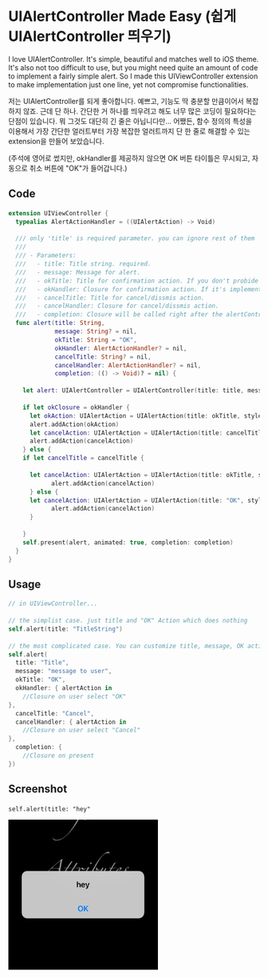 # UIAlertController Made Easy (쉽게 UIAlertController 띄우기)

I love UIAlertController. It's simple, beautiful and matches well to iOS theme. It's also not too difficult to use, but you might need quite an amount of code to implement a fairly simple alert. So I made this UIViewController extension to make implementation just one line, yet not compromise functionalities.

저는 UIAlertController를 되게 좋아합니다. 예쁘고, 기능도 딱 충분할 만큼이어서 복잡하지 않죠. 근데 단 하나. 간단한 거 하나를 띄우려고 해도 너무 많은 코딩이 필요하다는 단점이 있습니다. 뭐 그것도 대단히 긴 줄은 아닙니다만... 어쨌든, 함수 정의의 특성을 이용해서 가장 간단한 얼러트부터 가장 복잡한 얼러트까지 단 한 줄로 해결할 수 있는 extension을 만들어 보았습니다.

(주석에 영어로 썼지만, okHandler를 제공하지 않으면 OK 버튼 타이틀은 무시되고, 자동으로 취소 버튼에 "OK"가 들어갑니다.)

## Code

```swift
extension UIViewController {
  typealias AlertActionHandler = ((UIAlertAction) -> Void)
  
  /// only 'title' is required parameter. you can ignore rest of them
  ///
  /// - Parameters:
  ///   - title: Title string. required.
  ///   - message: Message for alert. 
  ///   - okTitle: Title for confirmation action. If you don't probide 'okHandler', this will be ignored.
  ///   - okHandler: Closure for confirmation action. If it's implemented, alertController will have two alertAction.
  ///   - cancelTitle: Title for cancel/dissmis action. 
  ///   - cancelHandler: Closure for cancel/dissmis action.
  ///   - completion: Closure will be called right after the alertController presented.
  func alert(title: String,
             message: String? = nil,
             okTitle: String = "OK",
             okHandler: AlertActionHandler? = nil,
             cancelTitle: String? = nil,
             cancelHandler: AlertActionHandler? = nil,
             completion: (() -> Void)? = nil) {
    
    let alert: UIAlertController = UIAlertController(title: title, message: message, preferredStyle: .alert)
    
    if let okClosure = okHandler {
      let okAction: UIAlertAction = UIAlertAction(title: okTitle, style: UIAlertActionStyle.default, handler: okClosure)
      alert.addAction(okAction)
      let cancelAction: UIAlertAction = UIAlertAction(title: cancelTitle, style: UIAlertActionStyle.cancel, handler: cancelHandler)
      alert.addAction(cancelAction)
    } else {
    if let cancelTitle = cancelTitle {
    
      let cancelAction: UIAlertAction = UIAlertAction(title: okTitle, style: UIAlertActionStyle.cancel, handler: cancelHandler)
            alert.addAction(cancelAction)
      } else {
      let cancelAction: UIAlertAction = UIAlertAction(title: "OK", style: UIAlertActionStyle.cancel, handler: cancelHandler)
            alert.addAction(cancelAction)
      }

    }
    self.present(alert, animated: true, completion: completion)
  }
}
```

## Usage


```swift
// in UIViewController...

// the simplist case. just title and "OK" Action which does nothing
self.alert(title: "TitleString") 

// the most complicated case. You can customize title, message, OK action title, OK handler, cancel action title, cancel handler and completion hander.
self.alert(
  title: "Title", 
  message: "message to user", 
  okTitle: "OK", 
  okHandler: { alertAction in
    //Closure on user select "OK"
}, 
  cancelTitle: "Cancel", 
  cancelHandler: { alertAction in
    //Closure on user select "Cancel"
}, 
  completion: {
    //Closure on present
})
```

## Screenshot
`self.alert(title: "hey"`

<img src="images/AlertScreen.png" height="300" width="300">

